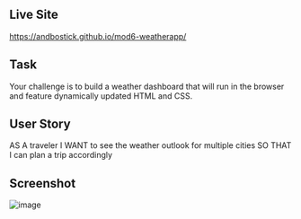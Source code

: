 ## Live Site

https://andbostick.github.io/mod6-weatherapp/

## Task

Your challenge is to build a weather dashboard that will run in the browser and feature dynamically updated HTML and CSS.

## User Story

AS A traveler
I WANT to see the weather outlook for multiple cities
SO THAT I can plan a trip accordingly

## Screenshot

![image](https://github.com/andbostick/mod6-weatherapp/assets/20637259/6f2b668a-cbb9-4bcb-b702-e550d057bbc8)
